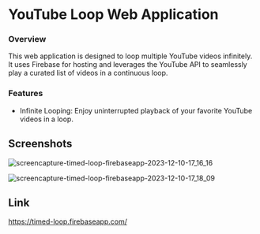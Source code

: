 
# YouTube Loop Web Application


### Overview
This web application is designed to loop multiple YouTube videos infinitely. It uses Firebase for hosting and leverages the YouTube API to seamlessly play a curated list of videos in a continuous loop.

### Features
- Infinite Looping: Enjoy uninterrupted playback of your favorite YouTube videos in a loop.

## Screenshots
![screencapture-timed-loop-firebaseapp-2023-12-10-17_16_16](https://github.com/oroorro/youtube--loop/assets/125522402/01ee0f2f-afb8-440c-bfb3-0205561b05a6)

![screencapture-timed-loop-firebaseapp-2023-12-10-17_18_09](https://github.com/oroorro/youtube--loop/assets/125522402/46a33b78-bfd7-4411-b8b2-755f6dee1566)

## Link
https://timed-loop.firebaseapp.com/
